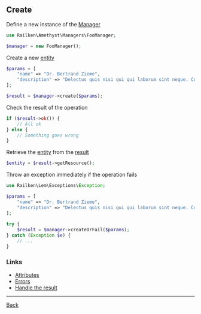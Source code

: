 ## Create

Define a new instance of the [Manager](manager.md)

```php
use Railken\Amethyst\Managers\FooManager;

$manager = new FooManager();
```

Create a new [entity](model.md)

```php
$params = [
    "name" => "Dr. Bertrand Zieme",
    "description" => "Delectus quis nisi qui qui laborum sint neque. Consequatur optio eveniet sunt iusto assumenda sit. Ut voluptatem quia necessitatibus. Ipsa ea ut minima fuga."
];

$result = $manager->create($params);
```

Check the result of the operation

```php
if ($result->ok()) {
    // All ok
} else {
    // Something goes wrong
}
```

Retrieve the [entity](model.md) from the [result](result.md)

```php
$entity = $result->getResource();
```

Throw an exception immediately if the operation fails

```php
use Railken\Lem\Exceptions\Exception;

$params = [
    "name" => "Dr. Bertrand Zieme",
    "description" => "Delectus quis nisi qui qui laborum sint neque. Consequatur optio eveniet sunt iusto assumenda sit. Ut voluptatem quia necessitatibus. Ipsa ea ut minima fuga."
];
   
try {
    $result = $manager->createOrFail($params);
} catch (Exception $e) {
    // ...
}
```

### Links
* [Attributes](attributes.md)
* [Errors](errors.md)
* [Handle the result](result.md)

---
[Back](index.md)